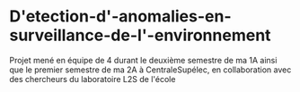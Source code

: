 # D\'etection-d\'-anomalies-en-surveillance-de-l\'-environnement
Projet mené en équipe de 4 durant le deuxième semestre de ma 1A ainsi que le premier semestre de ma 2A à CentraleSupélec, en collaboration avec des chercheurs du laboratoire L2S de l'école
